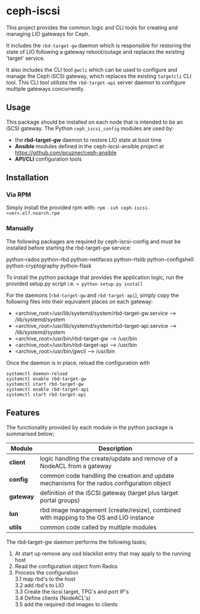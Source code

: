 # ceph-iscsi
This project provides the common logic and CLI tools for creating and managing
LIO gateways for Ceph.

It includes the ```rbd-target-gw``` daemon which is responsible for restoring
the state of LIO following a gateway reboot/outage and replaces the existing
'target' service.

It also includes the CLI tool ```gwcli``` which can be used to configure and
manage the Ceph iSCSI gateway, which replaces the existing ```targetcli```
CLI tool. This CLI tool utilizes the ```rbd-target-api``` server daemon to
configure multiple gateways concurrently.

## Usage
This package should be installed on each node that is intended to be an iSCSI
gateway. The Python ```ceph_iscsi_config``` modules are used by:
* the **rbd-target-gw** daemon to restore LIO state at boot time
* **Ansible** modules defined in the ceph-iscsi-ansible project at https://github.com/pcuzner/ceph-ansible  
* **API/CLI** configuration tools

## Installation
### Via RPM
Simply install the provided rpm with:
```rpm -ivh ceph-iscsi-<ver>.el7.noarch.rpm```

### Manually
The following packages are required by ceph-iscsi-config and must be
installed before starting the rbd-target-gw service:

python-rados
python-rbd
python-netifaces
python-rtslib
python-configshell
python-cryptography
python-flask

To install the python package that provides the application logic, run the
provided setup.py script i.e. ```> python setup.py install```

For the daemons (```rbd-target-gw``` and ```rbd-target-api```), simply copy the
following files into their equivalent places on each gateway:
- <archive_root>/usr/lib/systemd/system/rbd-target-gw.service  --> /lib/systemd/system
- <archive_root>/usr/lib/systemd/system/rbd-target-api.service  --> /lib/systemd/system
- <archive_root>/usr/bin/rbd-target-gw --> /usr/bin
- <archive_root>/usr/bin/rbd-target-api --> /usr/bin
- <archive_root>/usr/bin/gwcli --> /usr/bin

Once the daemon is in place, reload the configuration with
```
systemctl daemon-reload
systemctl enable rbd-target-gw
systemctl start rbd-target-gw
systemctl enable rbd-target-api
systemctl start rbd-target-api
```

## Features
The functionality provided by each module in the python package is summarised below;

| Module | Description |
| --- | --- |
| **client** | logic handling the create/update and remove of a NodeACL from a gateway |
| **config** | common code handling the creation and update mechanisms for the rados configuration object |  
| **gateway** | definition of the iSCSI gateway (target plus target portal groups) |
| **lun** | rbd image management (create/resize), combined with mapping to the OS and LIO instance |
| **utils** | common code called by multiple modules |

The rbd-target-gw daemon performs the following tasks;  
  1. At start up remove any osd blacklist entry that may apply to the running host  
  2. Read the configuration object from Rados  
  3. Process the configuration  
  3.1 map rbd's to the host  
  3.2 add rbd's to LIO  
  3.3 Create the iscsi target, TPG's and port IP's  
  3.4 Define clients (NodeACL's)  
  3.5 add the required rbd images to clients  



